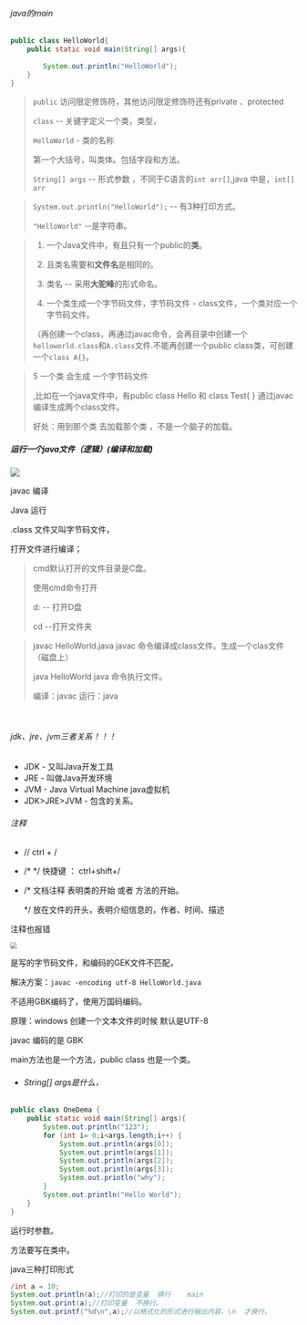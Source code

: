 ###### java的main

```java
public class HelloWorld{
    public static void main(String[] args){
        
        System.out.println("HelloWorld");
    }
}
```

>`public`        访问限定修饰符，其他访问限定修饰符还有private 、protected
>
>`class`          --  关键字定义一个类，类型，
>
>`HelloWorld`     - 类的名称
>
>第一个大括号，叫类体。包括字段和方法。
>
>`String[] args`    -- 形式参数 ，不同于C语言的`int arr[]`,java 中是，`int[] arr`
>
>
>



>`System.out.println("HelloWorld");`     -- 有3种打印方式。
>
>`"HelloWorld"`        --是字符串。





>1. 一个Java文件中，有且只有一个public的**类**。
>
>2. 且类名需要和**文件名**是相同的。
>
>   
>
>3. 类名      -- 采用**大驼峰**的形式命名。
>
>4. 一个类生成一个字节码文件，字节码文件 - class文件，一个类对应一个字节码文件。
>
>   （再创建一个class，再通过javac命令，会再目录中创建一个`helloworld.class`和`A.class`文件.不能再创建一个public class类，可创建一个`class A{}`。

> 5 一个类  会生成  一个字节码文件
>
> ,比如在一个java文件中，有public class Hello   和   class Test{ } 通过javac 编译生成两个class文件。
>
> 好处：用到那个类 去加载那个类 ，不是一个脑子的加载。





##### 运行一个java文件（逻辑）(编译和加载)

![](D:\java学习\image\java执行.png)

javac 编译

Java 运行



.class  文件又叫字节码文件，

打开文件进行编译；

> cmd默认打开的文件目录是C盘。
>
> 使用cmd命令打开
>
> d:           --  打开D盘 
>
> cd  <route>             --打开文件夹



> javac HelloWorld.java                      javac  命令编译成class文件。生成一个clas文件（磁盘上）
>
> java HelloWorld                                   java 命令执行文件。
>
> 编译：javac     运行：java



​      

###### jdk、jre、jvm三者关系！！！

* JDK   - 又叫Java开发工具
* JRE    - 叫做Java开发环境
* JVM   - Java  Virtual  Machine       java虚拟机
* JDK>JRE>JVM   -  包含的关系。

###### 注释

* //                 ctrl  +  /

* /* */     快捷键   ： ctrl+shift+/

* /*          文档注释   表明类的开始  或者  方法的开始。

  */           放在文件的开头，表明介绍信息的，作者、时间、描述

注释也报错

<img src="D:\java学习\image\注释也报错.png" style="zoom:70%;" />

是写的字节码文件，和编码的GEK文件不匹配，

解决方案：`javac -encoding utf-8 HelloWorld.java `

不适用GBK编码了，使用万国码编码。

原理：windows  创建一个文本文件的时候  默认是UTF-8  

javac  编码的是  GBK





main方法也是一个方法，public class 也是一个类。



* ###### String[] args是什么，

```java
public class OneDema {
    public static void main(String[] args){
        System.out.println("123");
        for (int i= 0;i<args.length;i++) {
            System.out.println(args[0]);
            System.out.println(args[1]);
            System.out.println(args[2]);
            System.out.println(args[3]);
            System.out.println("why");
        }
        System.out.println("Hello World");
    }
}
```

运行时参数。



方法要写在类中。

java三种打印形式

```java
/int a = 10;
System.out.println(a);//打印的是变量  换行    main
System.out.print(a);//打印变量  不换行。
System.out.printf("%d\n",a);//以格式化的形式进行输出内容，\n  才换行。
```
